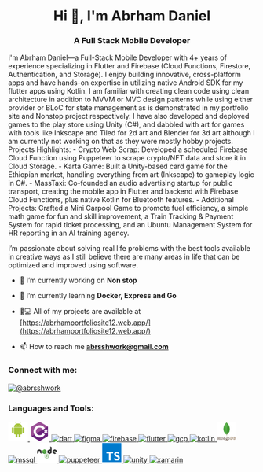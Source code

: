 <h1 align="center">Hi 👋, I'm Abrham Daniel</h1>
<h3 align="center">A Full Stack Mobile Developer</h3>
I'm Abrham Daniel—a Full-Stack Mobile Developer with 4+ years of experience specializing in Flutter and Firebase (Cloud Functions, Firestore, Authentication, and Storage). I enjoy building innovative, cross-platform apps and have hands-on expertise in utilizing native Android SDK for my flutter apps using Kotlin. I am familiar with creating clean code using clean architecture in addition to MVVM or MVC design patterns while using either provider or BLoC for state management as is demonstrated in my portfolio site and Nonstop project respectively. I have also developed and deployed games to the play store using Unity (C#), and dabbled with art for games with tools like Inkscape and Tiled for 2d art and Blender for 3d art although I am currently not working on that as they were mostly hobby projects.
Projects Highlights:
- Crypto Web Scrap: Developed a scheduled Firebase Cloud Function using Puppeteer to scrape crypto/NFT data and store it in Cloud Storage.
- Karta Game: Built a Unity-based card game for the Ethiopian market, handling everything from art (Inkscape) to gameplay logic in C#.
- MassTaxi: Co-founded an audio advertising startup for public transport, creating the mobile app in Flutter and backend with Firebase Cloud Functions, plus native Kotlin for Bluetooth features.
- Additional Projects: Crafted a Mini Carpool Game to promote fuel efficiency, a simple math game for fun and skill improvement, a Train Tracking & Payment System for rapid ticket processing, and an Ubuntu Management System for HR reporting in an AI training agency.

I’m passionate about solving real life problems with the best tools available in creative ways as I still believe there are many areas in life that can be optimized and improved using software.

- 🔭 I’m currently working on **Non stop**

- 🌱 I’m currently learning **Docker, Express and Go**

- 👨💻 All of my projects are available at [https://abrhamportfoliosite12.web.app/](https://abrhamportfoliosite12.web.app/)

- 📫 How to reach me **abrsshwork@gmail.com**

<h3 align="left">Connect with me:</h3>
<p align="left">
<a href="https://www.hackerrank.com/@abrsshwork" target="blank"><img align="center" src="https://raw.githubusercontent.com/rahuldkjain/github-profile-readme-generator/master/src/images/icons/Social/hackerrank.svg" alt="@abrsshwork" height="30" width="40" /></a>
</p>

<h3 align="left">Languages and Tools:</h3>
<p align="left"> <a href="https://developer.android.com" target="_blank" rel="noreferrer"> <img src="https://raw.githubusercontent.com/devicons/devicon/master/icons/android/android-original-wordmark.svg" alt="android" width="40" height="40"/> </a> <a href="https://www.w3schools.com/cs/" target="_blank" rel="noreferrer"> <img src="https://raw.githubusercontent.com/devicons/devicon/master/icons/csharp/csharp-original.svg" alt="csharp" width="40" height="40"/> </a> <a href="https://dart.dev" target="_blank" rel="noreferrer"> <img src="https://www.vectorlogo.zone/logos/dartlang/dartlang-icon.svg" alt="dart" width="40" height="40"/> </a> <a href="https://www.figma.com/" target="_blank" rel="noreferrer"> <img src="https://www.vectorlogo.zone/logos/figma/figma-icon.svg" alt="figma" width="40" height="40"/> </a> <a href="https://firebase.google.com/" target="_blank" rel="noreferrer"> <img src="https://www.vectorlogo.zone/logos/firebase/firebase-icon.svg" alt="firebase" width="40" height="40"/> </a> <a href="https://flutter.dev" target="_blank" rel="noreferrer"> <img src="https://www.vectorlogo.zone/logos/flutterio/flutterio-icon.svg" alt="flutter" width="40" height="40"/> </a> <a href="https://cloud.google.com" target="_blank" rel="noreferrer"> <img src="https://www.vectorlogo.zone/logos/google_cloud/google_cloud-icon.svg" alt="gcp" width="40" height="40"/> </a> <a href="https://kotlinlang.org" target="_blank" rel="noreferrer"> <img src="https://www.vectorlogo.zone/logos/kotlinlang/kotlinlang-icon.svg" alt="kotlin" width="40" height="40"/> </a> <a href="https://www.mongodb.com/" target="_blank" rel="noreferrer"> <img src="https://raw.githubusercontent.com/devicons/devicon/master/icons/mongodb/mongodb-original-wordmark.svg" alt="mongodb" width="40" height="40"/> </a> <a href="https://www.microsoft.com/en-us/sql-server" target="_blank" rel="noreferrer"> <img src="https://www.svgrepo.com/show/303229/microsoft-sql-server-logo.svg" alt="mssql" width="40" height="40"/> </a> <a href="https://nodejs.org" target="_blank" rel="noreferrer"> <img src="https://raw.githubusercontent.com/devicons/devicon/master/icons/nodejs/nodejs-original-wordmark.svg" alt="nodejs" width="40" height="40"/> </a> <a href="https://github.com/puppeteer/puppeteer" target="_blank" rel="noreferrer"> <img src="https://www.vectorlogo.zone/logos/pptrdev/pptrdev-official.svg" alt="puppeteer" width="40" height="40"/> </a> <a href="https://www.typescriptlang.org/" target="_blank" rel="noreferrer"> <img src="https://raw.githubusercontent.com/devicons/devicon/master/icons/typescript/typescript-original.svg" alt="typescript" width="40" height="40"/> </a> <a href="https://unity.com/" target="_blank" rel="noreferrer"> <img src="https://www.vectorlogo.zone/logos/unity3d/unity3d-icon.svg" alt="unity" width="40" height="40"/> </a> <a href="https://dotnet.microsoft.com/apps/xamarin" target="_blank" rel="noreferrer"> <img src="https://raw.githubusercontent.com/detain/svg-logos/780f25886640cef088af994181646db2f6b1a3f8/svg/xamarin.svg" alt="xamarin" width="40" height="40"/> </a> </p>
